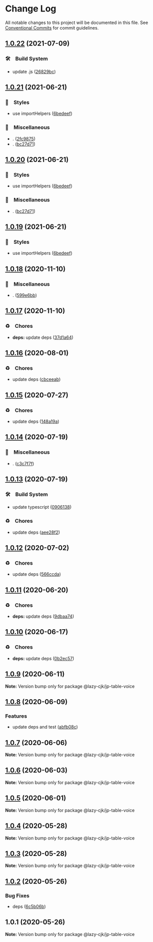 # Change Log

All notable changes to this project will be documented in this file.
See [Conventional Commits](https://conventionalcommits.org) for commit guidelines.

## [1.0.22](https://github.com/bluelovers/ws-regexp/compare/@lazy-cjk/jp-table-voice@1.0.21...@lazy-cjk/jp-table-voice@1.0.22) (2021-07-09)


### 🛠　Build System

* update .js ([26829bc](https://github.com/bluelovers/ws-regexp/commit/26829bcd9557c28497ac40f4b5c7648593ebaca4))





## [1.0.21](https://github.com/bluelovers/ws-regexp/compare/@lazy-cjk/jp-table-voice@1.0.18...@lazy-cjk/jp-table-voice@1.0.21) (2021-06-21)


### 💎　Styles

* use importHelpers ([6bedeef](https://github.com/bluelovers/ws-regexp/commit/6bedeefcb325c049cbdfaf3ba3fc3afa7140893d))


### 🔖　Miscellaneous

* . ([2fc9875](https://github.com/bluelovers/ws-regexp/commit/2fc9875ea48136c70e1dee845d4e1b14eca184a9))
* . ([bc27d71](https://github.com/bluelovers/ws-regexp/commit/bc27d71024cd06e308b59ba93b08dec6d074996b))





## [1.0.20](https://github.com/bluelovers/ws-regexp/compare/@lazy-cjk/jp-table-voice@1.0.18...@lazy-cjk/jp-table-voice@1.0.20) (2021-06-21)


### 💎　Styles

* use importHelpers ([6bedeef](https://github.com/bluelovers/ws-regexp/commit/6bedeefcb325c049cbdfaf3ba3fc3afa7140893d))


### 🔖　Miscellaneous

* . ([bc27d71](https://github.com/bluelovers/ws-regexp/commit/bc27d71024cd06e308b59ba93b08dec6d074996b))





## [1.0.19](https://github.com/bluelovers/ws-regexp/compare/@lazy-cjk/jp-table-voice@1.0.18...@lazy-cjk/jp-table-voice@1.0.19) (2021-06-21)


### 💎　Styles

* use importHelpers ([6bedeef](https://github.com/bluelovers/ws-regexp/commit/6bedeefcb325c049cbdfaf3ba3fc3afa7140893d))





## [1.0.18](https://github.com/bluelovers/ws-regexp/compare/@lazy-cjk/jp-table-voice@1.0.17...@lazy-cjk/jp-table-voice@1.0.18) (2020-11-10)


### 🔖　Miscellaneous

* . ([599e6bb](https://github.com/bluelovers/ws-regexp/commit/599e6bb14bb2694b92edc63b005f682e13474697))





## [1.0.17](https://github.com/bluelovers/ws-regexp/compare/@lazy-cjk/jp-table-voice@1.0.16...@lazy-cjk/jp-table-voice@1.0.17) (2020-11-10)


### ♻️　Chores

* **deps:** update deps ([37d1a64](https://github.com/bluelovers/ws-regexp/commit/37d1a64a224cce19d5a738d1f64f45c60f8af31a))





## [1.0.16](https://github.com/bluelovers/ws-regexp/compare/@lazy-cjk/jp-table-voice@1.0.15...@lazy-cjk/jp-table-voice@1.0.16) (2020-08-01)


### ♻️　Chores

* update deps ([cbceeab](https://github.com/bluelovers/ws-regexp/commit/cbceeabefdd4c1830dd0ba8f1b6584d58fd5615e))





## [1.0.15](https://github.com/bluelovers/ws-regexp/compare/@lazy-cjk/jp-table-voice@1.0.14...@lazy-cjk/jp-table-voice@1.0.15) (2020-07-27)


### ♻️　Chores

* update deps ([148a19a](https://github.com/bluelovers/ws-regexp/commit/148a19aa80c8d55d7dd28d403e81acd939cc3c7e))





## [1.0.14](https://github.com/bluelovers/ws-regexp/compare/@lazy-cjk/jp-table-voice@1.0.13...@lazy-cjk/jp-table-voice@1.0.14) (2020-07-19)


### 🔖　Miscellaneous

* . ([c3c7f7f](https://github.com/bluelovers/ws-regexp/commit/c3c7f7fc30adc9cd3fc116cc5cf11a0cc0911e16))





## [1.0.13](https://github.com/bluelovers/ws-regexp/compare/@lazy-cjk/jp-table-voice@1.0.12...@lazy-cjk/jp-table-voice@1.0.13) (2020-07-19)


### 🛠　Build System

* update typescript ([0906138](https://github.com/bluelovers/ws-regexp/commit/09061382af8b98173cadd92adf736d744c74575d))


### ♻️　Chores

* update deps ([aee28f2](https://github.com/bluelovers/ws-regexp/commit/aee28f2539c01b5d19f5ea4fa6909a1e30719945))





## [1.0.12](https://github.com/bluelovers/ws-regexp/compare/@lazy-cjk/jp-table-voice@1.0.11...@lazy-cjk/jp-table-voice@1.0.12) (2020-07-02)


### ♻️　Chores

* update deps ([566ccda](https://github.com/bluelovers/ws-regexp/commit/566ccdaeb828cbaf6c53f8a4d926e97c857bd6bb))





## [1.0.11](https://github.com/bluelovers/ws-regexp/compare/@lazy-cjk/jp-table-voice@1.0.10...@lazy-cjk/jp-table-voice@1.0.11) (2020-06-20)


### ♻️　Chores

* **deps:** update deps ([9dbaa74](https://github.com/bluelovers/ws-regexp/commit/9dbaa74bed5efd27fc705547b91efc893991b492))





## [1.0.10](https://github.com/bluelovers/ws-regexp/compare/@lazy-cjk/jp-table-voice@1.0.9...@lazy-cjk/jp-table-voice@1.0.10) (2020-06-17)


### ♻️　Chores

* **deps:** update deps ([0b2ec57](https://github.com/bluelovers/ws-regexp/commit/0b2ec5783f4514928be8e090e2cad5a30f9ff50b))





## [1.0.9](https://github.com/bluelovers/ws-regexp/compare/@lazy-cjk/jp-table-voice@1.0.8...@lazy-cjk/jp-table-voice@1.0.9) (2020-06-11)

**Note:** Version bump only for package @lazy-cjk/jp-table-voice





## [1.0.8](https://github.com/bluelovers/ws-regexp/compare/@lazy-cjk/jp-table-voice@1.0.7...@lazy-cjk/jp-table-voice@1.0.8) (2020-06-09)


### Features

* update deps and test ([abfb08c](https://github.com/bluelovers/ws-regexp/commit/abfb08cd4b65db500a7068e5de5424c3f7c964d1))





## [1.0.7](https://github.com/bluelovers/ws-regexp/compare/@lazy-cjk/jp-table-voice@1.0.6...@lazy-cjk/jp-table-voice@1.0.7) (2020-06-06)

**Note:** Version bump only for package @lazy-cjk/jp-table-voice





## [1.0.6](https://github.com/bluelovers/ws-regexp/compare/@lazy-cjk/jp-table-voice@1.0.5...@lazy-cjk/jp-table-voice@1.0.6) (2020-06-03)

**Note:** Version bump only for package @lazy-cjk/jp-table-voice





## [1.0.5](https://github.com/bluelovers/ws-regexp/compare/@lazy-cjk/jp-table-voice@1.0.4...@lazy-cjk/jp-table-voice@1.0.5) (2020-06-01)

**Note:** Version bump only for package @lazy-cjk/jp-table-voice





## [1.0.4](https://github.com/bluelovers/ws-regexp/compare/@lazy-cjk/jp-table-voice@1.0.3...@lazy-cjk/jp-table-voice@1.0.4) (2020-05-28)

**Note:** Version bump only for package @lazy-cjk/jp-table-voice





## [1.0.3](https://github.com/bluelovers/ws-regexp/compare/@lazy-cjk/jp-table-voice@1.0.2...@lazy-cjk/jp-table-voice@1.0.3) (2020-05-28)

**Note:** Version bump only for package @lazy-cjk/jp-table-voice





## [1.0.2](https://github.com/bluelovers/ws-regexp/compare/@lazy-cjk/jp-table-voice@1.0.1...@lazy-cjk/jp-table-voice@1.0.2) (2020-05-26)


### Bug Fixes

* deps ([6c5b06b](https://github.com/bluelovers/ws-regexp/commit/6c5b06b0e85d24c4407035969ab3e730f3b16a52))





## 1.0.1 (2020-05-26)

**Note:** Version bump only for package @lazy-cjk/jp-table-voice
